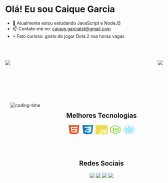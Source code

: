 <h1>Olá! Eu sou Caique Garcia</h1>

- 🌱 Atualmente estou estudando JavaScript e NodeJS
- 📫 Contate-me no: caique.garciatst@gmail.com
- ⚡ Fato curioso: gosto de jogar Dota 2 nas horas vagas
<br>
<br>
<div align="center">
  <a href="https://github.com/caique-garcia">
 <img align="left" height="140em" 
       src="https://github-readme-stats.vercel.app/api?username=caique-garcia&show_icons=true&theme=dracula&include_all_commits=true&pat_1=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"/>
       
  
 <img align="right" height="140em"
       src="https://github-readme-stats.vercel.app/api/top-langs/?username=caique-garcia&layout=compact&show_icons=true&langs_count=16&theme=dracula&include_all_commits=true&pat_1=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"/>
    </a>
</div>

<br>
<br>
<br>
<br>
<br>
<br>
<br>

<div  align="right"> 
  <div align="center" style="display: inline_block"><br>
   <img align="left" height="250" alt="coding-time" src="code.gif">
   <h2 align="center">Melhores Tecnologias</h2>
      
   <img align="center" height="30" width="40" alt="html-icon" src="https://raw.githubusercontent.com/devicons/devicon/master/icons/html5/html5-original.svg">
   <img align="center" height="30" width="40" alt="css-icon" src="https://raw.githubusercontent.com/devicons/devicon/master/icons/css3/css3-original.svg">
   <img align="center" height="30" width="40" alt="js-icon"  src="https://raw.githubusercontent.com/devicons/devicon/master/icons/javascript/javascript-plain.svg"> 
   <img align="center" height="30" width="40" alt="nodejs-icon" src="https://raw.githubusercontent.com/devicons/devicon/master/icons/nodejs/nodejs-original.svg">
   <img align="center" height="30" width="40" alt="react-icon" src="https://raw.githubusercontent.com/devicons/devicon/master/icons/react/react-original.svg"> 
 </div>

 <br>
 <br>
 <br>  
 
<div align="center"> 
   <h2>Redes Sociais</h2>   
    <div align="center"> 
      <a href="https://www.instagram.com/kiq_ferreira" target="_blank"><img src="https://img.shields.io/badge/-Instagram-%23E4405F?style=for-the-badge&logo=instagram&logoColor=white" target="_blank"></a>
 	    <a href="https://www.facebook.com/caique.garcia.509" target="_blank"><img src="https://img.shields.io/badge/-Facebook-7289DA?style=for-the-badge&logo=facebook&logoColor=white" target="_blank"></a> 
      <a href = "mailto:caique.garciatst@gmail.com"><img src="https://img.shields.io/badge/-Gmail-%23333?style=for-the-badge&logo=gmail&logoColor=white" target="_blank"></a>
      <a href="https://www.linkedin.com/in/caique-ferreira-ba22a5248" target="_blank"><img src="https://img.shields.io/badge/-LinkedIn-%230077B5?style=for-the-badge&logo=linkedin&logoColor=white" target="_blank"></a> 
    </div>
  </div>
    
  


